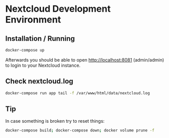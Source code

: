 # Nextcloud Development Environment

## Installation / Running

```bash
docker-compose up
```

Afterwards you should be able to open <http://localhost:8081> (admin/admin) to
login to your Nextcloud instance.

## Check nextcloud.log

```bash
docker-compose run app tail -f /var/www/html/data/nextcloud.log
```

## Tip

In case something is broken try to reset things:

```bash
docker-compose build; docker-compose down; docker volume prune -f
```